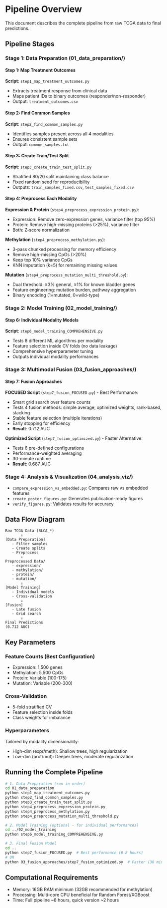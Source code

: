 # Pipeline Overview

This document describes the complete pipeline from raw TCGA data to final predictions.

## Pipeline Stages

### Stage 1: Data Preparation (01_data_preparation/)

#### Step 1: Map Treatment Outcomes
**Script**: `step1_map_treatment_outcomes.py`
- Extracts treatment response from clinical data
- Maps patient IDs to binary outcomes (responder/non-responder)
- Output: `treatment_outcomes.csv`

#### Step 2: Find Common Samples
**Script**: `step2_find_common_samples.py`
- Identifies samples present across all 4 modalities
- Ensures consistent sample sets
- Output: `common_samples.txt`

#### Step 3: Create Train/Test Split
**Script**: `step3_create_train_test_split.py`
- Stratified 80/20 split maintaining class balance
- Fixed random seed for reproducibility
- Outputs: `train_samples_fixed.csv`, `test_samples_fixed.csv`

#### Step 4: Preprocess Each Modality

**Expression & Protein** (`step4_preprocess_expression_protein.py`):
- Expression: Remove zero-expression genes, variance filter (top 95%)
- Protein: Remove high-missing proteins (>25%), variance filter
- Both: Z-score normalization

**Methylation** (`step4_preprocess_methylation.py`):
- 3-pass chunked processing for memory efficiency
- Remove high-missing CpGs (>20%)
- Keep top 10% variance CpGs
- KNN imputation (k=5) for remaining missing values

**Mutation** (`step4_preprocess_mutation_multi_threshold.py`):
- Dual threshold: ≥3% general, ≥1% for known bladder genes
- Feature engineering: mutation burden, pathway aggregation
- Binary encoding (1=mutated, 0=wild-type)

### Stage 2: Model Training (02_model_training/)

#### Step 6: Individual Modality Models
**Script**: `step6_model_training_COMPREHENSIVE.py`
- Tests 8 different ML algorithms per modality
- Feature selection inside CV folds (no data leakage)
- Comprehensive hyperparameter tuning
- Outputs individual modality performances

### Stage 3: Multimodal Fusion (03_fusion_approaches/)

#### Step 7: Fusion Approaches

**FOCUSED Script** (`step7_fusion_FOCUSED.py`) - Best Performance:
- Smart grid search over feature counts
- Tests 4 fusion methods: simple average, optimized weights, rank-based, stacking
- Stable feature selection (multiple iterations)
- Early stopping for efficiency
- **Result**: 0.712 AUC

**Optimized Script** (`step7_fusion_optimized.py`) - Faster Alternative:
- Tests 6 pre-defined configurations
- Performance-weighted averaging
- 30-minute runtime
- **Result**: 0.687 AUC

### Stage 4: Analysis & Visualization (04_analysis_viz/)

- `compare_expression_vs_embedded.py`: Compares raw vs embedded features
- `create_poster_figures.py`: Generates publication-ready figures
- `verify_figures.py`: Validates results for accuracy

## Data Flow Diagram

```
Raw TCGA Data (BLCA_*)
       ↓
[Data Preparation]
   - Filter samples
   - Create splits
   - Preprocess
       ↓
Preprocessed Data/
   - expression/
   - methylation/
   - protein/
   - mutation/
       ↓
[Model Training]
   - Individual models
   - Cross-validation
       ↓
[Fusion]
   - Late fusion
   - Grid search
       ↓
Final Predictions
(0.712 AUC)
```

## Key Parameters

### Feature Counts (Best Configuration)
- Expression: 1,500 genes
- Methylation: 5,500 CpGs
- Protein: Variable (100-175)
- Mutation: Variable (200-300)

### Cross-Validation
- 5-fold stratified CV
- Feature selection inside folds
- Class weights for imbalance

### Hyperparameters
Tailored by modality dimensionality:
- High-dim (expr/meth): Shallow trees, high regularization
- Low-dim (prot/mut): Deeper trees, moderate regularization

## Running the Complete Pipeline

```bash
# 1. Data Preparation (run in order)
cd 01_data_preparation
python step1_map_treatment_outcomes.py
python step2_find_common_samples.py
python step3_create_train_test_split.py
python step4_preprocess_expression_protein.py
python step4_preprocess_methylation.py
python step4_preprocess_mutation_multi_threshold.py

# 2. Model Training (optional - for individual performances)
cd ../02_model_training
python step6_model_training_COMPREHENSIVE.py

# 3. Final Fusion Model
cd ..
python step7_fusion_FOCUSED.py  # Best performance (6.8 hours)
# OR
python 03_fusion_approaches/step7_fusion_optimized.py  # Faster (30 min)
```

## Computational Requirements

- Memory: 16GB RAM minimum (32GB recommended for methylation)
- Processing: Multi-core CPU beneficial for Random Forest/XGBoost
- Time: Full pipeline ~8 hours, quick version ~2 hours